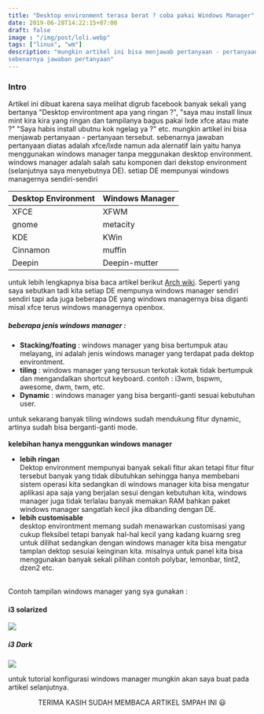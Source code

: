 ```yaml
---
title: "Desktop environment terasa berat ? coba pakai Windows Manager"
date: 2019-06-28T14:22:15+07:00
draft: false
image : "/img/post/loli.webp"
tags: ["linux", "wm"]
description: "mungkin artikel ini bisa menjawab pertanyaan - pertanyaan tersebut.
sebenarnya jawaban pertanyaan"
---
```


### Intro

Artikel ini dibuat karena saya melihat digrub facebook banyak sekali yang bertanya "Desktop environtment apa yang ringan ?", "saya mau install linux mint kira kira yang ringan dan tampilanya bagus pakai lxde xfce atau mate ?" "Saya habis install ubutnu kok ngelag ya ?" etc.
mungkin artikel ini bisa menjawab pertanyaan - pertanyaan tersebut.
sebenarnya jawaban pertanyaan diatas adalah xfce/lxde namun ada alernatif lain yaitu hanya menggunakan windows manager tanpa meggunakan desktop environment. windows manager adalah salah satu komponen dari dekstop environment (selanjutnya saya menyebutnya DE). setiap DE mempunyai windows managernya sendiri-sendiri


<table class="table">
<thead>
<tr>
<th>Desktop Environment</th>
<th>Windows Manager</th>
</tr>
</thead>
<tbody>
<tr>
<td>XFCE</td>
<td>XFWM</td>
</tr>
<tr>
<td>gnome</td>
<td>metacity</td>
</tr>
<tr>
<td>KDE</td>
<td>KWin </td>
</tr>
<tr>
<td>Cinnamon</td>
<td>muffin</td>
</tr>
<tr>
<td>Deepin</td>
<td>Deepin-mutter</td>
</tr>
</tbody>
</table>
untuk lebih lengkapnya bisa baca artikel berikut <a href="https://wiki.archlinux.org/index.php/Deskto_environment">Arch wiki</a>. Seperti yang saya sebutkan tadi kita setiap DE mempunya windows manager sendiri sendiri tapi ada juga beberapa DE yang windows managernya bisa diganti misal xfce terus windows managernya openbox. 

##### beberapa jenis windows manager :
<ul>
<li><b>Stacking/foating</b> : windows manager yang bisa bertumpuk atau melayang, ini adalah jenis windows manager yang terdapat pada dektop environtment.
</li>
<li><b>tiling</b> : windows manager yang tersusun terkotak kotak tidak bertumpuk dan mengandalkan shortcut keyboard.
contoh : i3wm, bspwm, awesome, dwm, twm, etc.
</li>
<li><b>Dynamic</b> : windows manager yang bisa berganti-ganti sesuai kebutuhan user.
</li>
</ul>
 untuk sekarang banyak tiling windows sudah mendukung fitur dynamic, artinya sudah bisa berganti-ganti mode. 
 <br>
 </br>
 <strong>kelebihan hanya menggunkan windows manager</strong>
 <ul>
<li><b>lebih ringan</b></li>
Dektop environment mempunyai banyak sekali fitur akan tetapi fitur fitur tersebut banyak yang tidak dibutuhkan sehingga hanya membebani sistem operasi kita sedangkan di windows manager kita bisa mengatur aplikasi apa saja yang berjalan sesui dengan kebutuhan kita, windows manager juga tidak terlalau banyak memakan RAM bahkan paket windows manager sangatlah kecil jika dibanding dengan DE.
<li><b>lebih customisable</b></li>
desktop environtment memang sudah menawarkan customisasi yang cukup fleksibel tetapi banyak hal-hal kecil yang kadang kuarng sreg untuk dilihat sedangkan dengan windows manager kita bisa mengatur tamplan dektop sesuiai keinginan kita. misalnya untuk panel kita bisa menggunakan banyak sekali pilihan contoh polybar, lemonbar, tint2, dzen2 etc.
</ul>
<br>
Contoh tampilan windows manager yang sya gunakan :

#### i3 solarized

<img src="/img/post/i3.webp">

##### i3 Dark
<img src="/img/post/openbox.webp">

untuk tutorial konfigurasi windows manager mungkin akan saya buat pada artikel selanjutnya. 

<center>
TERIMA KASIH SUDAH MEMBACA ARTIKEL SMPAH INI 😃
</center>
